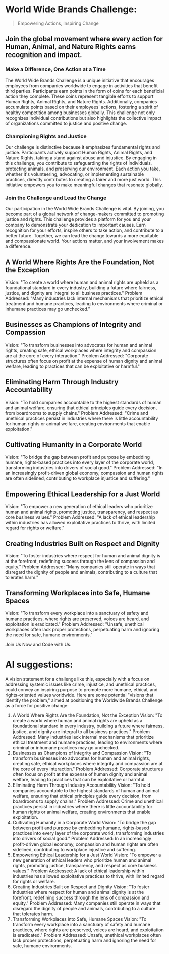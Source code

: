 # World Wide Brands Challenge: 

> Empowering Actions, Inspiring Change

## Join the global movement where every action for Human, Animal, and Nature Rights earns recognition and impact.

### Make a Difference, One Action at a Time

The World Wide Brands Challenge is a unique initiative that encourages employees from companies worldwide to engage in activities that benefit third parties. Participants earn points in the form of coins for each beneficial action they complete. These coins represent tangible efforts to support Human Rights, Animal Rights, and Nature Rights. Additionally, companies accumulate points based on their employees' actions, fostering a spirit of healthy competition among businesses globally. This challenge not only recognizes individual contributions but also highlights the collective impact of organizations committed to justice and positive change.

### Championing Rights and Justice

Our challenge is distinctive because it emphasizes fundamental rights and justice. Participants actively support Human Rights, Animal Rights, and Nature Rights, taking a stand against abuse and injustice. By engaging in this challenge, you contribute to safeguarding the rights of individuals, protecting animals, and preserving our environment. Each action you take, whether it's volunteering, advocating, or implementing sustainable practices, directly contributes to creating a fairer and more just world. This initiative empowers you to make meaningful changes that resonate globally.

### Join the Challenge and Lead the Change

Our participation in the World Wide Brands Challenge is vital. By joining, you become part of a global network of change-makers committed to promoting justice and rights. This challenge provides a platform for you and your company to demonstrate your dedication to important causes. Earn recognition for your efforts, inspire others to take action, and contribute to a better future. Together, we can lead the change towards a more equitable and compassionate world. Your actions matter, and your involvement makes a difference.

## A World Where Rights Are the Foundation, Not the Exception

Vision: "To create a world where human and animal rights are upheld as a foundational standard in every industry, building a future where fairness, justice, and dignity are integral to all business practices."
Problem Addressed: "Many industries lack internal mechanisms that prioritize ethical treatment and humane practices, leading to environments where criminal or inhumane practices may go unchecked."

##  Businesses as Champions of Integrity and Compassion

Vision: "To transform businesses into advocates for human and animal rights, creating safe, ethical workplaces where integrity and compassion are at the core of every interaction."
Problem Addressed: "Corporate structures often focus on profit at the expense of human dignity and animal welfare, leading to practices that can be exploitative or harmful."

## Eliminating Harm Through Industry Accountability

Vision: "To hold companies accountable to the highest standards of human and animal welfare, ensuring that ethical principles guide every decision, from boardrooms to supply chains."
Problem Addressed: "Crime and unethical practices persist in industries where there is little accountability for human rights or animal welfare, creating environments that enable exploitation."

## Cultivating Humanity in a Corporate World

Vision: "To bridge the gap between profit and purpose by embedding humane, rights-based practices into every layer of the corporate world, transforming industries into drivers of social good."
Problem Addressed: "In an increasingly profit-driven global economy, compassion and human rights are often sidelined, contributing to workplace injustice and suffering."


## Empowering Ethical Leadership for a Just World
Vision: "To empower a new generation of ethical leaders who prioritize human and animal rights, promoting justice, transparency, and respect as core business values."
Problem Addressed: "A lack of ethical leadership within industries has allowed exploitative practices to thrive, with limited regard for rights or welfare."

## Creating Industries Built on Respect and Dignity

Vision: "To foster industries where respect for human and animal dignity is at the forefront, redefining success through the lens of compassion and equity."
Problem Addressed: "Many companies still operate in ways that disregard the dignity of people and animals, contributing to a culture that tolerates harm."

## Transforming Workplaces into Safe, Humane Spaces

Vision: "To transform every workplace into a sanctuary of safety and humane practices, where rights are preserved, voices are heard, and exploitation is eradicated."
Problem Addressed: "Unsafe, unethical workplaces often lack proper protections, perpetuating harm and ignoring the need for safe, humane environments."



Join Us Now and Code with Us. 

# AI suggestions: 
A vision statement for a challenge like this, especially with a focus on addressing systemic issues like crime, injustice, and unethical practices, could convey an inspiring purpose to promote more humane, ethical, and rights-oriented values worldwide. Here are some potential "visions that identify the problem," aimed at positioning the Worldwide Brands Challenge as a force for positive change:

1. A World Where Rights Are the Foundation, Not the Exception
Vision: "To create a world where human and animal rights are upheld as a foundational standard in every industry, building a future where fairness, justice, and dignity are integral to all business practices."
Problem Addressed: Many industries lack internal mechanisms that prioritize ethical treatment and humane practices, leading to environments where criminal or inhumane practices may go unchecked.
2. Businesses as Champions of Integrity and Compassion
Vision: "To transform businesses into advocates for human and animal rights, creating safe, ethical workplaces where integrity and compassion are at the core of every interaction."
Problem Addressed: Corporate structures often focus on profit at the expense of human dignity and animal welfare, leading to practices that can be exploitative or harmful.
3. Eliminating Harm Through Industry Accountability
Vision: "To hold companies accountable to the highest standards of human and animal welfare, ensuring that ethical principles guide every decision, from boardrooms to supply chains."
Problem Addressed: Crime and unethical practices persist in industries where there is little accountability for human rights or animal welfare, creating environments that enable exploitation.
4. Cultivating Humanity in a Corporate World
Vision: "To bridge the gap between profit and purpose by embedding humane, rights-based practices into every layer of the corporate world, transforming industries into drivers of social good."
Problem Addressed: In an increasingly profit-driven global economy, compassion and human rights are often sidelined, contributing to workplace injustice and suffering.
5. Empowering Ethical Leadership for a Just World
Vision: "To empower a new generation of ethical leaders who prioritize human and animal rights, promoting justice, transparency, and respect as core business values."
Problem Addressed: A lack of ethical leadership within industries has allowed exploitative practices to thrive, with limited regard for rights or welfare.
6. Creating Industries Built on Respect and Dignity
Vision: "To foster industries where respect for human and animal dignity is at the forefront, redefining success through the lens of compassion and equity."
Problem Addressed: Many companies still operate in ways that disregard the dignity of people and animals, contributing to a culture that tolerates harm.
7. Transforming Workplaces into Safe, Humane Spaces
Vision: "To transform every workplace into a sanctuary of safety and humane practices, where rights are preserved, voices are heard, and exploitation is eradicated."
  Problem Addressed: Unsafe, unethical workplaces often lack proper protections, perpetuating harm and ignoring the need for safe, humane environments.
